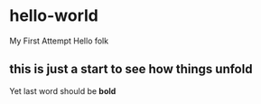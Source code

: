 # hello-world
My First Attempt
Hello folk 
## this is just a start to see how **things unfold**

Yet last word should be **bold**
